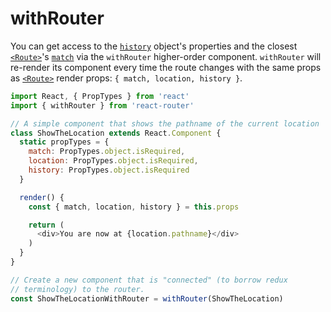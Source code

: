 # withRouter

You can get access to the [`history`](history.md) object's properties and the closest [`<Route>`](Route.md)'s [`match`](match.md) via the `withRouter` higher-order component. `withRouter` will re-render its component every time the route changes with the same props as [`<Route>`](./Route.md) render props: `{ match, location, history }`.

```js
import React, { PropTypes } from 'react'
import { withRouter } from 'react-router'

// A simple component that shows the pathname of the current location
class ShowTheLocation extends React.Component {
  static propTypes = {
    match: PropTypes.object.isRequired,
    location: PropTypes.object.isRequired,
    history: PropTypes.object.isRequired
  }

  render() {
    const { match, location, history } = this.props

    return (
      <div>You are now at {location.pathname}</div>
    )
  }
}

// Create a new component that is "connected" (to borrow redux
// terminology) to the router.
const ShowTheLocationWithRouter = withRouter(ShowTheLocation)
```
